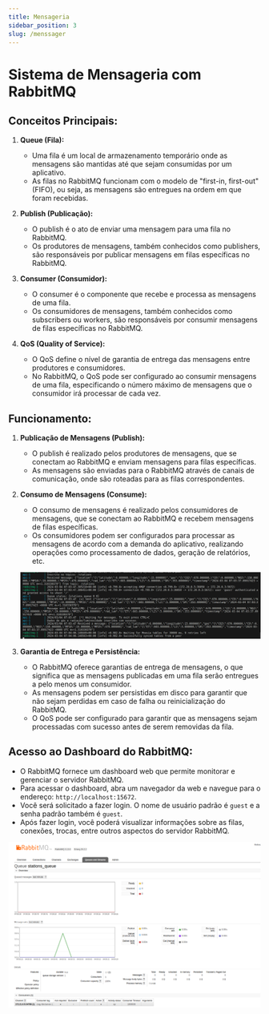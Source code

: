 ```yaml
---
title: Mensageria
sidebar_position: 3
slug: /menssager
---
```


# Sistema de Mensageria com RabbitMQ

## Conceitos Principais:

1. **Queue (Fila):**
   - Uma fila é um local de armazenamento temporário onde as mensagens são mantidas até que sejam consumidas por um aplicativo.
   - As filas no RabbitMQ funcionam com o modelo de "first-in, first-out" (FIFO), ou seja, as mensagens são entregues na ordem em que foram recebidas.

2. **Publish (Publicação):**
   - O publish é o ato de enviar uma mensagem para uma fila no RabbitMQ.
   - Os produtores de mensagens, também conhecidos como publishers, são responsáveis por publicar mensagens em filas específicas no RabbitMQ.

3. **Consumer (Consumidor):**
   - O consumer é o componente que recebe e processa as mensagens de uma fila.
   - Os consumidores de mensagens, também conhecidos como subscribers ou workers, são responsáveis por consumir mensagens de filas específicas no RabbitMQ.

4. **QoS (Quality of Service):**
   - O QoS define o nível de garantia de entrega das mensagens entre produtores e consumidores.
   - No RabbitMQ, o QoS pode ser configurado ao consumir mensagens de uma fila, especificando o número máximo de mensagens que o consumidor irá processar de cada vez.

## Funcionamento:

1. **Publicação de Mensagens (Publish):**
   - O publish é realizado pelos produtores de mensagens, que se conectam ao RabbitMQ e enviam mensagens para filas específicas.
   - As mensagens são enviadas para o RabbitMQ através de canais de comunicação, onde são roteadas para as filas correspondentes.

2. **Consumo de Mensagens (Consume):**
   - O consumo de mensagens é realizado pelos consumidores de mensagens, que se conectam ao RabbitMQ e recebem mensagens de filas específicas.
   - Os consumidores podem ser configurados para processar as mensagens de acordo com a demanda do aplicativo, realizando operações como processamento de dados, geração de relatórios, etc.

   ![Sistema de Mensageria](../../../static/img/mensageria1.png)


3. **Garantia de Entrega e Persistência:**
   - O RabbitMQ oferece garantias de entrega de mensagens, o que significa que as mensagens publicadas em uma fila serão entregues a pelo menos um consumidor.
   - As mensagens podem ser persistidas em disco para garantir que não sejam perdidas em caso de falha ou reinicialização do RabbitMQ.
   - O QoS pode ser configurado para garantir que as mensagens sejam processadas com sucesso antes de serem removidas da fila.

## Acesso ao Dashboard do RabbitMQ:

- O RabbitMQ fornece um dashboard web que permite monitorar e gerenciar o servidor RabbitMQ.
- Para acessar o dashboard, abra um navegador da web e navegue para o endereço: `http://localhost:15672`.
- Você será solicitado a fazer login. O nome de usuário padrão é `guest` e a senha padrão também é `guest`.
- Após fazer login, você poderá visualizar informações sobre as filas, conexões, trocas, entre outros aspectos do servidor RabbitMQ.

![Sistema de Mensageria](../../../static/img/mensageria2.png)

